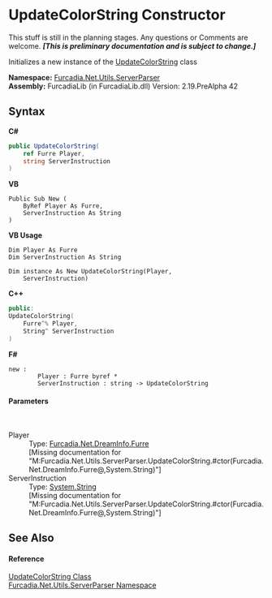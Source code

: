 # UpdateColorString Constructor 
This stuff is still in the planning stages. Any questions or Comments are welcome. _**\[This is preliminary documentation and is subject to change.\]**_

Initializes a new instance of the <a href="T_Furcadia_Net_Utils_ServerParser_UpdateColorString">UpdateColorString</a> class

**Namespace:**&nbsp;<a href="N_Furcadia_Net_Utils_ServerParser">Furcadia.Net.Utils.ServerParser</a><br />**Assembly:**&nbsp;FurcadiaLib (in FurcadiaLib.dll) Version: 2.19.PreAlpha 42

## Syntax

**C#**<br />
``` C#
public UpdateColorString(
	ref Furre Player,
	string ServerInstruction
)
```

**VB**<br />
``` VB
Public Sub New ( 
	ByRef Player As Furre,
	ServerInstruction As String
)
```

**VB Usage**<br />
``` VB Usage
Dim Player As Furre
Dim ServerInstruction As String

Dim instance As New UpdateColorString(Player, 
	ServerInstruction)
```

**C++**<br />
``` C++
public:
UpdateColorString(
	Furre^% Player, 
	String^ ServerInstruction
)
```

**F#**<br />
``` F#
new : 
        Player : Furre byref * 
        ServerInstruction : string -> UpdateColorString
```


#### Parameters
&nbsp;<dl><dt>Player</dt><dd>Type: <a href="T_Furcadia_Net_DreamInfo_Furre">Furcadia.Net.DreamInfo.Furre</a><br />\[Missing <param name="Player"/> documentation for "M:Furcadia.Net.Utils.ServerParser.UpdateColorString.#ctor(Furcadia.Net.DreamInfo.Furre@,System.String)"\]</dd><dt>ServerInstruction</dt><dd>Type: <a href="http://msdn2.microsoft.com/en-us/library/s1wwdcbf" target="_blank">System.String</a><br />\[Missing <param name="ServerInstruction"/> documentation for "M:Furcadia.Net.Utils.ServerParser.UpdateColorString.#ctor(Furcadia.Net.DreamInfo.Furre@,System.String)"\]</dd></dl>

## See Also


#### Reference
<a href="T_Furcadia_Net_Utils_ServerParser_UpdateColorString">UpdateColorString Class</a><br /><a href="N_Furcadia_Net_Utils_ServerParser">Furcadia.Net.Utils.ServerParser Namespace</a><br />